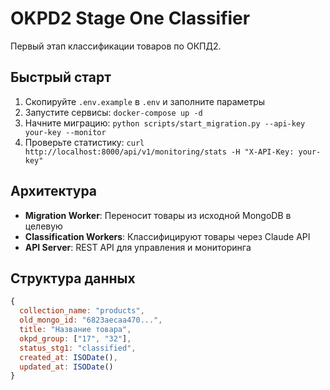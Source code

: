 # OKPD2 Stage One Classifier

Первый этап классификации товаров по ОКПД2.

## Быстрый старт

1. Скопируйте `.env.example` в `.env` и заполните параметры
2. Запустите сервисы: `docker-compose up -d`
3. Начните миграцию: `python scripts/start_migration.py --api-key your-key --monitor`
4. Проверьте статистику: `curl http://localhost:8000/api/v1/monitoring/stats -H "X-API-Key: your-key"`

## Архитектура

- **Migration Worker**: Переносит товары из исходной MongoDB в целевую
- **Classification Workers**: Классифицируют товары через Claude API
- **API Server**: REST API для управления и мониторинга

## Структура данных

```javascript
{
  collection_name: "products",
  old_mongo_id: "6823aecaa470...",
  title: "Название товара",
  okpd_group: ["17", "32"],
  status_stg1: "classified",
  created_at: ISODate(),
  updated_at: ISODate()
}
